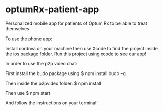 # optumRx-patient-app
Personalized mobile app for patients of Optum Rx to be able to treat themselves

To use the phone app:

Install cordova on your machine then use Xcode to find the project inside the ios package folder.
Run this project using xcode to see our app!

In order to use the p2p video chat:

First install the budo package using
  $ npm install budo -g
  
Then inside the p2pvideo folder:
  $ npm install
  
Then use
  $ npm start
  
And follow the instructions on your terminal!



